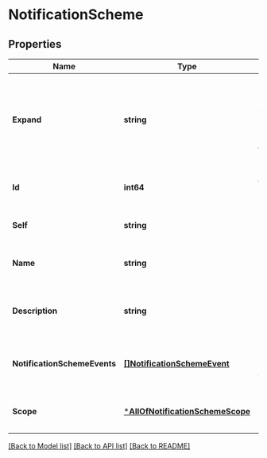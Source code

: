 # NotificationScheme

## Properties
Name | Type | Description | Notes
------------ | ------------- | ------------- | -------------
**Expand** | **string** | Expand options that include additional notification scheme details in the response. | [optional] [default to null]
**Id** | **int64** | The ID of the notification scheme. | [optional] [default to null]
**Self** | **string** |  | [optional] [default to null]
**Name** | **string** | The name of the notification scheme. | [optional] [default to null]
**Description** | **string** | The description of the notification scheme. | [optional] [default to null]
**NotificationSchemeEvents** | [**[]NotificationSchemeEvent**](NotificationSchemeEvent.md) | The notification events and associated recipients. | [optional] [default to null]
**Scope** | [***AllOfNotificationSchemeScope**](AllOfNotificationSchemeScope.md) | The scope of the notification scheme. | [optional] [default to null]

[[Back to Model list]](../README.md#documentation-for-models) [[Back to API list]](../README.md#documentation-for-api-endpoints) [[Back to README]](../README.md)

